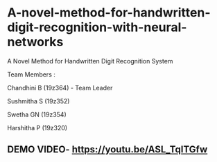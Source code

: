 # A-novel-method-for-handwritten-digit-recognition-with-neural-networks
A Novel Method for Handwritten Digit Recognition System

Team Members :

Chandhini B (19z364) - Team Leader

Sushmitha S (19z352)

Swetha GN (19z354)

Harshitha P (19z320)



## DEMO VIDEO- https://youtu.be/ASL_TqlTGfw
